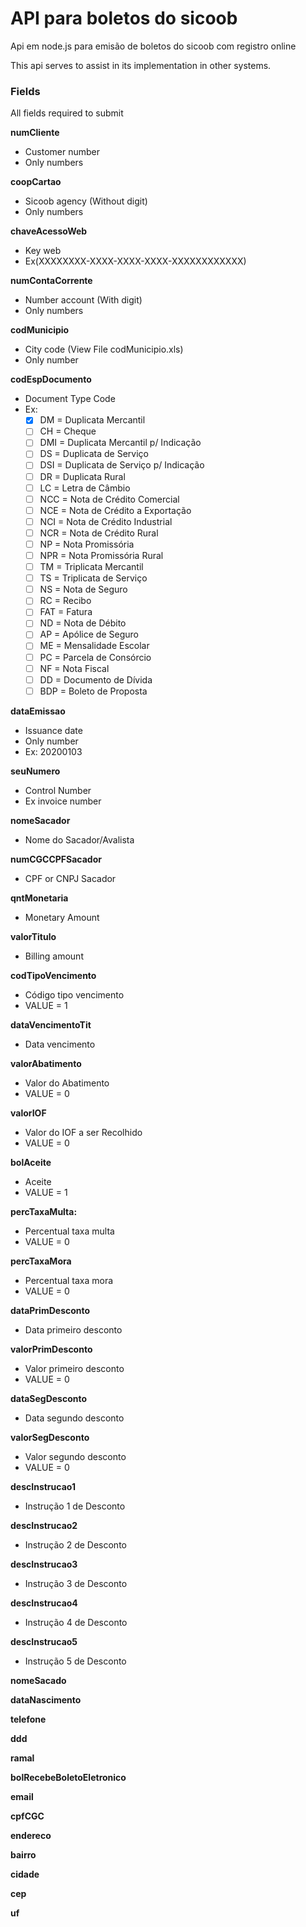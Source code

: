 # API para boletos do sicoob

Api em node.js para emisão de boletos do sicoob com registro online

This api serves to assist in its implementation in other systems.

### Fields

All fields required to submit

**numCliente**

- Customer number
- Only numbers

**coopCartao**

- Sicoob agency (Without digit)
- Only numbers

**chaveAcessoWeb**

- Key web
- Ex(XXXXXXXX-XXXX-XXXX-XXXX-XXXXXXXXXXXX)

**numContaCorrente**

- Number account (With digit)
- Only numbers

**codMunicipio**

- City code (View File codMunicipio.xls)
- Only number

**codEspDocumento**

- Document Type Code
- Ex:
  - [x] DM = Duplicata Mercantil
  - [ ] CH = Cheque
  - [ ] DMI = Duplicata Mercantil p/ Indicação
  - [ ] DS = Duplicata de Serviço
  - [ ] DSI = Duplicata de Serviço p/ Indicação
  - [ ] DR = Duplicata Rural
  - [ ] LC = Letra de Câmbio
  - [ ] NCC = Nota de Crédito Comercial
  - [ ] NCE = Nota de Crédito a Exportação
  - [ ] NCI = Nota de Crédito Industrial
  - [ ] NCR = Nota de Crédito Rural
  - [ ] NP = Nota Promissória
  - [ ] NPR = Nota Promissória Rural
  - [ ] TM = Triplicata Mercantil
  - [ ] TS = Triplicata de Serviço
  - [ ] NS = Nota de Seguro
  - [ ] RC = Recibo
  - [ ] FAT = Fatura
  - [ ] ND = Nota de Débito
  - [ ] AP = Apólice de Seguro
  - [ ] ME = Mensalidade Escolar
  - [ ] PC = Parcela de Consórcio
  - [ ] NF = Nota Fiscal
  - [ ] DD = Documento de Dívida
  - [ ] BDP = Boleto de Proposta

**dataEmissao**

- Issuance date
- Only number
- Ex: 20200103

**seuNumero**

- Control Number
- Ex invoice number

**nomeSacador**

- Nome do Sacador/Avalista

**numCGCCPFSacador**

- CPF or CNPJ Sacador

**qntMonetaria**

- Monetary Amount

**valorTitulo**

- Billing amount

**codTipoVencimento**

- Código tipo vencimento
- VALUE = 1

**dataVencimentoTit**

- Data vencimento

**valorAbatimento**

- Valor do Abatimento
- VALUE = 0

**valorIOF**

- Valor do IOF a ser Recolhido
- VALUE = 0

**bolAceite**

- Aceite
- VALUE = 1

**percTaxaMulta:**

- Percentual taxa multa
- VALUE = 0

**percTaxaMora**

- Percentual taxa mora
- VALUE = 0

**dataPrimDesconto**

- Data primeiro desconto

**valorPrimDesconto**

- Valor primeiro desconto
- VALUE = 0

**dataSegDesconto**

- Data segundo desconto

**valorSegDesconto**

- Valor segundo desconto
- VALUE = 0

**descInstrucao1**

- Instrução 1 de Desconto

**descInstrucao2**

- Instrução 2 de Desconto

**descInstrucao3**

- Instrução 3 de Desconto

**descInstrucao4**

- Instrução 4 de Desconto

**descInstrucao5**

- Instrução 5 de Desconto

**nomeSacado**

**dataNascimento**

**telefone**

**ddd**

**ramal**

**bolRecebeBoletoEletronico**

**email**

**cpfCGC**

**endereco**

**bairro**

**cidade**

**cep**

**uf**

